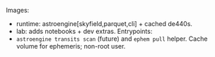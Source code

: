 <!-- >>> AUTO-GEN BEGIN: Docker Plan v1.0 (instructions) -->
Images:
- runtime: astroengine[skyfield,parquet,cli] + cached de440s.
- lab: adds notebooks + dev extras.
Entrypoints:
- `astroengine transits scan` (future) and `ephem pull` helper.
Cache volume for ephemeris; non-root user.
<!-- >>> AUTO-GEN END: Docker Plan v1.0 (instructions) -->
